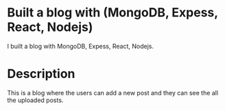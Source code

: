 # Built a blog with (MongoDB, Expess, React, Nodejs)

I built a blog with MongoDB, Expess, React, Nodejs.

# Description

This is a blog where the users can add a new post and they can see the all the uploaded posts. 